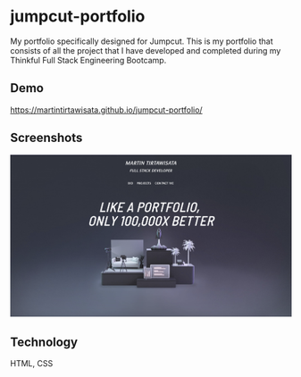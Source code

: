 # jumpcut-portfolio
My portfolio specifically designed for Jumpcut. This is my portfolio that consists of all the project that I have developed and completed during my Thinkful Full Stack Engineering Bootcamp.

## Demo
https://martintirtawisata.github.io/jumpcut-portfolio/

## Screenshots
![](img/portfolio1.png)

## Technology
HTML, CSS
